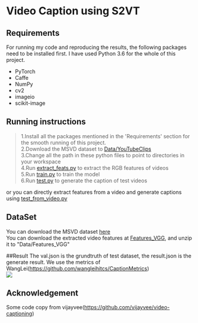 # Video Caption using S2VT

## Requirements

For running my code and reproducing the results, the following packages need to be installed first. I have used Python 3.6 for the whole of this project.

* PyTorch  
* Caffe  
* NumPy  
* cv2  
* imageio  
* scikit-image

## Running instructions

>1.Install all the packages mentioned in the 'Requirements' section for the smooth running of this project.  
>2.Download the MSVD dataset to [Data/YouTubeClips](https://github.com/YiyongHuang/S2VT/tree/master/Data/YouTubeClips)  
>3.Change all the path in these python files to point to directories in your workspace  
>4.Run [extract_feats.py](https://github.com/YiyongHuang/S2VT/blob/master/extract_feats.py) to extract the RGB features of videos  
>5.Run [train.py](https://github.com/YiyongHuang/S2VT/blob/master/train.py) to train the model  
>6.Run [test.py](https://github.com/YiyongHuang/S2VT/blob/master/test.py) to generate the caption of test videos  

or you can directly extract features from a video and generate captions using [test_from_video.py](https://github.com/YiyongHuang/S2VT/blob/master/test_from_video.py)

## DataSet  
You can download the MSVD dataset [here](http://www.cs.utexas.edu/users/ml/clamp/videoDescription/YouTubeClips.tar)  
You can download the extracted video features at [Features_VGG](https://pan.baidu.com/s/1mylv8GCHKlVl4E2L8xVd7w), and 
unzip it to "Data/Features_VGG"

##Result 
The val.json is the grundtruth of test dataset, the result.json is the generate result. We use the metrics of WangLei(https://github.com/wangleihitcs/CaptionMetrics)  
![](https://github.com/YiyongHuang/S2VT/blob/master/evaluation.jpg)

## Acknowledgement

Some code copy from vijayvee(https://github.com/vijayvee/video-captioning)
